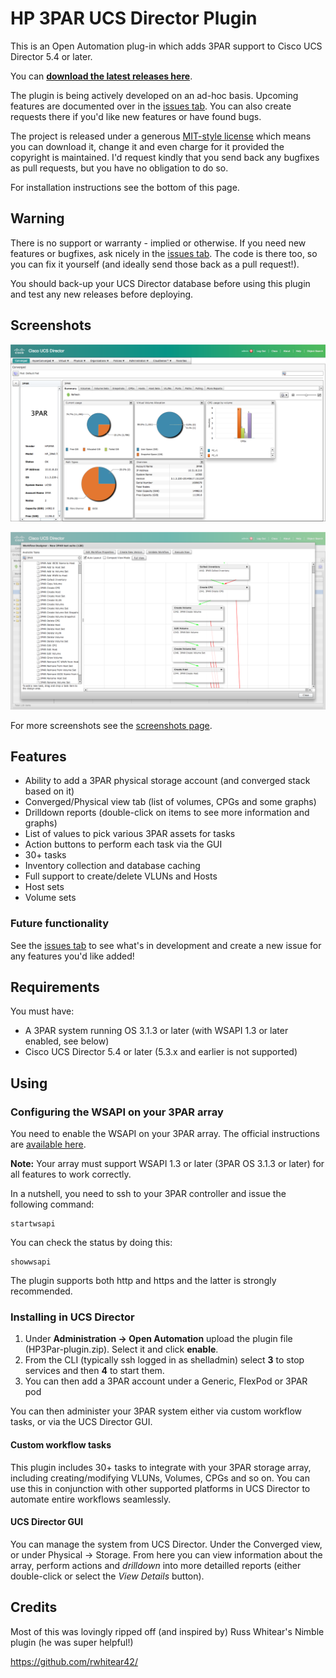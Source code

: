 # HP 3PAR UCS Director Plugin
This is an Open Automation plug-in which adds 3PAR support to Cisco UCS Director 5.4 or later.

You can **[download the latest releases here](https://github.com/CiscoUKIDCDev/HP3ParPlugin/releases)**.

The plugin is being actively developed on an ad-hoc basis. Upcoming features are documented over in the [issues tab](https://github.com/CiscoUKIDCDev/HP3ParPlugin/issues). You can also create requests there if you'd like new features or have found bugs.

The project is released under a generous [MIT-style license](https://github.com/CiscoUKIDCDev/HP3ParPlugin/blob/master/LICENSE) which means you can download it, change it and even charge for it provided the copyright is maintained. I'd request kindly that you send back any bugfixes as pull requests, but you have no obligation to do so.

For installation instructions see the bottom of this page.

## Warning
There is no support or warranty - implied or otherwise. If you need new features or bugfixes, ask nicely in the [issues tab](https://github.com/CiscoUKIDCDev/HP3ParPlugin/issues). The code is there too, so you can fix it yourself (and ideally send those back as a pull request!).

You should back-up your UCS Director database before using this plugin and test any new releases before deploying.

## Screenshots
![Summary](screenshots/summary.png)

![Workflow task screenshot](screenshots/tasks.png)

For more screenshots see the [screenshots page](screenshots.md).

## Features
* Ability to add a 3PAR physical storage account (and converged stack based on it)
* Converged/Physical view tab (list of volumes, CPGs and some graphs)
* Drilldown reports (double-click on items to see more information and graphs)
* List of values to pick various 3PAR assets for tasks
* Action buttons to perform each task via the GUI
* 30+ tasks
* Inventory collection and database caching
* Full support to create/delete VLUNs and Hosts
* Host sets
* Volume sets

### Future functionality
See the [issues tab](https://github.com/CiscoUKIDCDev/HP3ParPlugin/issues) to see what's in development and create a new issue for any features you'd like added!

## Requirements
You must have:
* A 3PAR system running OS 3.1.3 or later (with WSAPI 1.3 or later enabled, see below)
* Cisco UCS Director 5.4 or later (5.3.x and earlier is not supported)

## Using
### Configuring the WSAPI on your 3PAR array
You need to enable the WSAPI on your 3PAR array. The official instructions are [available here](http://h20564.www2.hpe.com/hpsc/doc/public/display?docId=c03606339).

**Note:** Your array must support WSAPI 1.3 or later (3PAR OS 3.1.3 or later) for all features to work correctly.

In a nutshell, you need to ssh to your 3PAR controller and issue the following command:
```
startwsapi
```
You can check the status by doing this:
```
showwsapi
```
The plugin supports both http and https and the latter is strongly recommended.

### Installing in UCS Director

1. Under **Administration -> Open Automation** upload the plugin file (HP3Par-plugin.zip). Select it and click **enable**.
2. From the CLI (typically ssh logged in as shelladmin) select **3** to stop services and then **4** to start them.
3. You can then add a 3PAR account under a Generic, FlexPod or 3PAR pod

You can then administer your 3PAR system either via custom workflow tasks, or via the UCS Director GUI.

#### Custom workflow tasks
This plugin includes 30+ tasks to integrate with your 3PAR storage array, including creating/modifying VLUNs, Volumes, CPGs and so on. You can use this in conjunction with other supported platforms in UCS Director to automate entire workflows seamlessly.

#### UCS Director GUI
You can manage the system from UCS Director. Under the Converged view, or under Physical -> Storage. From here you can view information about the array, perform actions and *drilldown* into more detailled reports (either double-click or select the *View Details* button).

## Credits
Most of this was lovingly ripped off (and inspired by) Russ Whitear's Nimble plugin (he was super helpful!)

https://github.com/rwhitear42/

